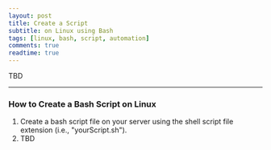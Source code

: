 ```yaml
---
layout: post
title: Create a Script
subtitle: on Linux using Bash
tags: [linux, bash, script, automation]
comments: true
readtime: true
---
```


TBD

---
### How to Create a Bash Script on Linux
1. Create a bash script file on your server using the shell script file extension (i.e., "yourScript.sh").
2. TBD